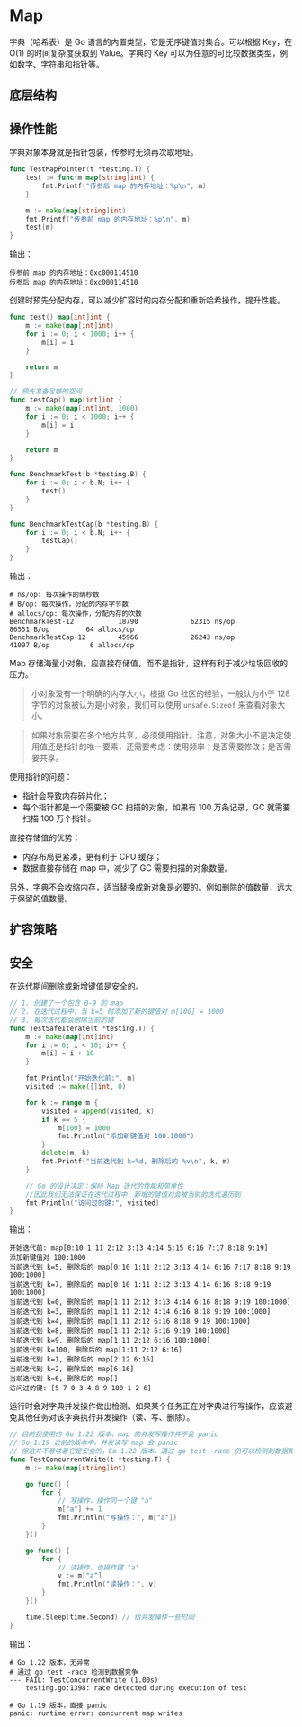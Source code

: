 # Map

字典（哈希表）是 Go 语言的内置类型，它是无序键值对集合。可以根据 Key，在 O(1) 的时间复杂度获取到 Value。字典的 Key 可以为任意的可比较数据类型，例如数字、字符串和指针等。

## 底层结构

## 操作性能

字典对象本身就是指针包装，传参时无须再次取地址。
```go
func TestMapPointer(t *testing.T) {
	test := func(m map[string]int) {
		fmt.Printf("传参后 map 的内存地址：%p\n", m)
	}

	m := make(map[string]int)
	fmt.Printf("传参前 map 的内存地址：%p\n", m)
	test(m)
}
```

输出：

```shell
传参前 map 的内存地址：0xc000114510
传参后 map 的内存地址：0xc000114510
```

创建时预先分配内存，可以减少扩容时的内存分配和重新哈希操作，提升性能。
```go
func test() map[int]int {
	m := make(map[int]int)
	for i := 0; i < 1000; i++ {
		m[i] = i
	}

	return m
}

// 预先准备足够的空间
func testCap() map[int]int {
	m := make(map[int]int, 1000)
	for i := 0; i < 1000; i++ {
		m[i] = i
	}

	return m
}

func BenchmarkTest(b *testing.B) {
	for i := 0; i < b.N; i++ {
		test()
	}
}

func BenchmarkTestCap(b *testing.B) {
	for i := 0; i < b.N; i++ {
		testCap()
	}
}
```

输出：

```shell
# ns/op: 每次操作的纳秒数
# B/op: 每次操作，分配的内存字节数
# allocs/op: 每次操作，分配内存的次数
BenchmarkTest-12           18790             62315 ns/op           86551 B/op         64 allocs/op
BenchmarkTestCap-12        45966             26243 ns/op           41097 B/op          6 allocs/op
```

Map 存储海量小对象，应直接存储值，而不是指针，这样有利于减少垃圾回收的压力。

> 小对象没有一个明确的内存大小，根据 Go 社区的经验，一般认为小于 128 字节的对象被认为是小对象，我们可以使用 `unsafe.Sizeof` 来查看对象大小。

> 如果对象需要在多个地方共享，必须使用指针。注意，对象大小不是决定使用值还是指针的唯一要素，还需要考虑：使用频率；是否需要修改；是否需要共享。

使用指针的问题：
- 指针会导致内存碎片化；
- 每个指针都是一个需要被 GC 扫描的对象，如果有 100 万条记录，GC 就需要扫描 100 万个指针。

直接存储值的优势：
- 内存布局更紧凑，更有利于 CPU 缓存；
- 数据直接存储在 map 中，减少了 GC 需要扫描的对象数量。

另外，字典不会收缩内存，适当替换成新对象是必要的。例如删除的值数量，远大于保留的值数量。

## 扩容策略

## 安全

在迭代期间删除或新增键值是安全的。

```go
// 1. 创建了一个包含 0-9 的 map
// 2. 在迭代过程中，当 k=5 时添加了新的键值对 m[100] = 1000
// 3. 每次迭代都会删除当前的键
func TestSafeIterate(t *testing.T) {
	m := make(map[int]int)
	for i := 0; i < 10; i++ {
		m[i] = i + 10
	}

	fmt.Println("开始迭代前:", m)
	visited := make([]int, 0)

	for k := range m {
		visited = append(visited, k)
		if k == 5 {
			m[100] = 1000
			fmt.Println("添加新键值对 100:1000")
		}
		delete(m, k)
		fmt.Printf("当前迭代到 k=%d, 删除后的 %v\n", k, m)
	}

	// Go 的设计决定：保持 Map 迭代的性能和简单性
	//因此我们无法保证在迭代过程中，新增的键值对会被当前的迭代遍历到
	fmt.Println("访问过的键:", visited)
}
```

输出：

```shell
开始迭代前: map[0:10 1:11 2:12 3:13 4:14 5:15 6:16 7:17 8:18 9:19]
添加新键值对 100:1000
当前迭代到 k=5, 删除后的 map[0:10 1:11 2:12 3:13 4:14 6:16 7:17 8:18 9:19 100:1000]
当前迭代到 k=7, 删除后的 map[0:10 1:11 2:12 3:13 4:14 6:16 8:18 9:19 100:1000]
当前迭代到 k=0, 删除后的 map[1:11 2:12 3:13 4:14 6:16 8:18 9:19 100:1000]
当前迭代到 k=3, 删除后的 map[1:11 2:12 4:14 6:16 8:18 9:19 100:1000]
当前迭代到 k=4, 删除后的 map[1:11 2:12 6:16 8:18 9:19 100:1000]
当前迭代到 k=8, 删除后的 map[1:11 2:12 6:16 9:19 100:1000]
当前迭代到 k=9, 删除后的 map[1:11 2:12 6:16 100:1000]
当前迭代到 k=100, 删除后的 map[1:11 2:12 6:16]
当前迭代到 k=1, 删除后的 map[2:12 6:16]
当前迭代到 k=2, 删除后的 map[6:16]
当前迭代到 k=6, 删除后的 map[]
访问过的键: [5 7 0 3 4 8 9 100 1 2 6]
```

运行时会对字典并发操作做出检测。如果某个任务正在对字典进行写操作，应该避免其他任务对该字典执行并发操作（读、写、删除）。

```go
// 目前我使用的 Go 1.22 版本，map 的并发写操作并不会 panic
// Go 1.19 之前的版本中，并发读写 map 会 panic
// 但这并不意味着它是安全的，Go 1.22 版本，通过 go test -race 仍可以检测到数据竞争
func TestConcurrentWrite(t *testing.T) {
	m := make(map[string]int)

	go func() {
		for {
			// 写操作，操作同一个键 "a"
			m["a"] += 1
			fmt.Println("写操作：", m["a"])
		}
	}()

	go func() {
		for {
			// 读操作，也操作键 "a"
			v := m["a"]
			fmt.Println("读操作：", v)
		}
	}()

	time.Sleep(time.Second) // 给并发操作一些时间
}
```

输出：

```shell
# Go 1.22 版本，无异常
# 通过 go test -race 检测到数据竞争
--- FAIL: TestConcurrentWrite (1.00s)
    testing.go:1398: race detected during execution of test

# Go 1.19 版本，直接 panic
panic: runtime error: concurrent map writes
```
